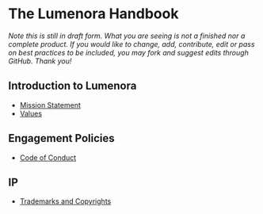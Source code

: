 # The Lumenora Handbook

_Note this is still in draft form. What you are seeing is not a finished nor a complete product. If you would like to change, add, contribute, edit or pass on best practices to be included, you may fork and suggest edits through GitHub. Thank you!_ 

## Introduction to Lumenora
- [Mission Statement](https://github.com/Lumenora/Handbook/blob/master/Introduction/Mission_Statement.md)
- [Values](https://github.com/Lumenora/Handbook/blob/master/Introduction/Values.md)

## Engagement Policies

- [Code of Conduct](https://github.com/Lumenora/Handbook/blob/master/Policies/Code_of_Conduct.md)

## IP
- [Trademarks and Copyrights](https://github.com/Lumenora/Handbook/blob/master/IP_Trademarks_and_Copyrights/Trademarks.md)  
